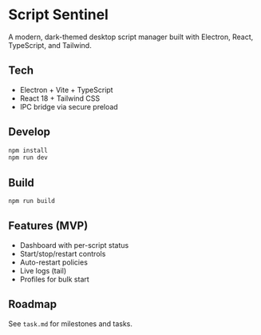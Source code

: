 # Script Sentinel

A modern, dark-themed desktop script manager built with Electron, React, TypeScript, and Tailwind.

## Tech
- Electron + Vite + TypeScript
- React 18 + Tailwind CSS
- IPC bridge via secure preload

## Develop
```bash
npm install
npm run dev
```

## Build
```bash
npm run build
```

## Features (MVP)
- Dashboard with per-script status
- Start/stop/restart controls
- Auto-restart policies
- Live logs (tail)
- Profiles for bulk start

## Roadmap
See `task.md` for milestones and tasks.


